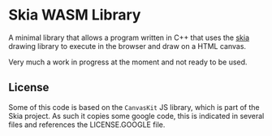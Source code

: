 # Skia WASM Library
A minimal library that allows a program written in C++ that uses the [skia](https://skia.org/) drawing library to execute in the browser and draw on a HTML canvas.

Very much a work in progress at the moment and not ready to be used.

## License

Some of this code is based on the `CanvasKit` JS library, which is part of the Skia project. As such it copies some google code, this is indicated in several files and references the LICENSE.GOOGLE file.
